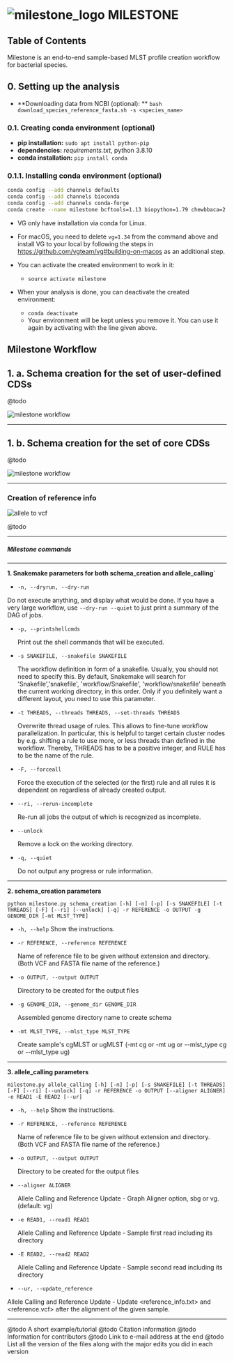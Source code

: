 <div align="left"> <h1> <img src="images/milestone.png" alt="milestone_logo"> MILESTONE </h1> </div>

## Table of Contents

Milestone is an end-to-end sample-based MLST profile creation workflow for bacterial species.

## 0. Setting up the analysis

- **Downloading data from NCBI (optional): ** `bash download_species_reference_fasta.sh -s <species_name>`

### 0.1. Creating conda environment (optional)

- **pip installation:** `sudo apt install python-pip`
- **dependencies:** _requirements.txt_, python 3.8.10
- **conda installation:** `pip install conda`

### 0.1.1. Installing conda environment (optional)

```bash
conda config --add channels defaults
conda config --add channels bioconda
conda config --add channels conda-forge
conda create --name milestone bcftools=1.13 biopython=1.79 chewbbaca=2.7.0 htslib=1.13 fastp=0.12.4 freebayes=1.3.2 minimap2=2.17 pysam=0.16.0.1 samtools=1.13 snakemake=5.32.2 vg=1.34
```

- VG only have installation via conda for Linux.
- For macOS, you need to delete `vg=1.34` from the command above and install VG to your local by following the steps in https://github.com/vgteam/vg#building-on-macos as an additional step.

- You can activate the created environment to work in it:
  - `source activate milestone`

- When your analysis is done, you can deactivate the created environment:
  - `conda deactivate`
  - Your environment will be kept unless you remove it. You can use it again by activating with the line given above.

## Milestone Workflow

## 1. a. Schema creation for the set of user-defined CDSs

@todo

![milestone workflow](images/milestone_ug_workflow.png)



---



## 1. b. Schema creation for the set of core CDSs

@todo



![milestone workflow](images/milestone_cg_workflow.png)



---

### Creation of reference info

![allele to vcf](images/allele_to_vcf_github.png)

@todo

---

##### Milestone commands

---

**1. Snakemake parameters for both schema_creation and allele_calling`**

-  `-n, --dryrun, --dry-run`

  Do not execute anything, and display what would be done. If you have a very large workflow, use `--dry-run --quiet` to just print a summary of the DAG of jobs.

- `-p, --printshellcmds`

  Print out the shell commands that will be executed.

- `-s SNAKEFILE, --snakefile SNAKEFILE` 

  The workflow definition in form of a snakefile. Usually, you should not need to specify this. By default, Snakemake will search for 'Snakefile','snakefile', 'workflow/Snakefile', 'workflow/snakefile' beneath the current working directory, in this order. Only if you definitely want a different layout, you need to use this parameter.

- `-t THREADS, --threads THREADS, --set-threads THREADS`

  Overwrite thread usage of rules. This allows to fine-tune workflow parallelization. In particular, this is helpful to target certain cluster nodes by e.g. shifting a rule to use more, or less threads than defined in the workflow. Thereby, THREADS has to be a positive integer, and RULE has to be the name of the rule.

- `-F, --forceall`

  Force the execution of the selected (or the first) rule and all rules it is dependent on regardless of already created output.

- `--ri, --rerun-incomplete`

  Re-run all jobs the output of which is recognized as incomplete.

- `--unlock`

  Remove a lock on the working directory.

- `-q, --quiet`

  Do not output any progress or rule information.

---

**2. schema_creation parameters**

`python milestone.py schema_creation [-h] [-n] [-p] [-s SNAKEFILE] [-t THREADS] [-F] [--ri] [--unlock] [-q] -r REFERENCE -o OUTPUT -g GENOME_DIR [-mt MLST_TYPE]`

- `-h, --help` Show the instructions.

- `-r REFERENCE, --reference REFERENCE`

  Name of reference file to be given without extension and directory. (Both VCF and FASTA file name of the reference.)

- `-o OUTPUT, --output OUTPUT`

  Directory to be created for the output files

- `-g GENOME_DIR, --genome_dir GENOME_DIR`

  Assembled genome directory name to create schema

- `-mt MLST_TYPE, --mlst_type MLST_TYPE`

  Create sample's cgMLST or ugMLST (-mt cg or -mt ug or --mlst_type cg or --mlst_type ug)

---

**3. allele_calling parameters**

`milestone.py allele_calling [-h] [-n] [-p] [-s SNAKEFILE] [-t THREADS] [-F] [--ri] [--unlock] [-q] -r REFERENCE -o OUTPUT [--aligner ALIGNER] -e READ1 -E READ2 [--ur]`

- `-h, --help` Show the instructions.

- `-r REFERENCE, --reference REFERENCE`

  Name of reference file to be given without extension and directory. (Both VCF and FASTA file name of the reference.)

- `-o OUTPUT, --output OUTPUT`

  Directory to be created for the output files

- `--aligner ALIGNER`

  Allele Calling and Reference Update - Graph Aligner option, sbg or vg. (default: vg)

- `-e READ1, --read1 READ1`

  Allele Calling and Reference Update - Sample first read including its directory

- `-E READ2, --read2 READ2`

  Allele Calling and Reference Update - Sample second read including its directory

-  `--ur, --update_reference`

  Allele Calling and Reference Update - Update <reference_info.txt> and <reference.vcf> after the alignment of the given sample.

---

@todo A short example/tutorial
@todo Citation information
@todo Information for contributors
@todo Link to e-mail address at the end
@todo List all the version of the files along with the major edits you did in each version